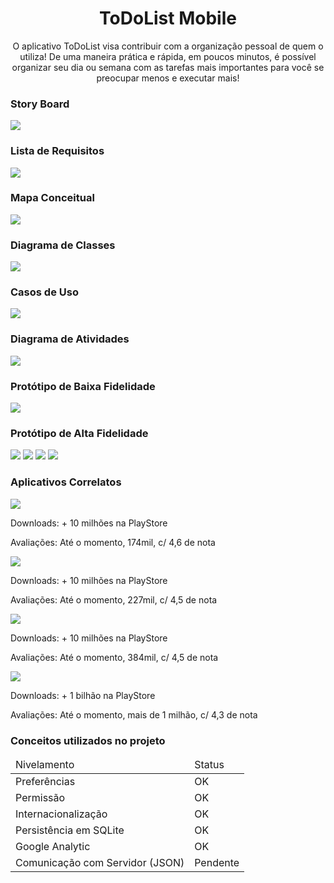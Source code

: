 <h1 align=center> ToDoList Mobile </h1>
<p align=center> O aplicativo ToDoList visa contribuir
com a organização pessoal de quem o utiliza! De uma
maneira prática e rápida, em poucos minutos, é possível
organizar seu dia ou semana com as tarefas mais importantes
para você se preocupar menos e executar mais!</p>


<h3> Story Board </h3>
<img src="Documentacao/Storyboard/storyboard-app-highres.png" />

<h3> Lista de Requisitos </h3>
<img src="Documentacao/Requisitos/Lista de Requisitos.jpg" />

<h3> Mapa Conceitual </h3>
<img src="Documentacao/Diagramas/Mapa conceitual.jpeg" />

<h3> Diagrama de Classes </h3>
<img src="Documentacao/Diagramas/Diagrama de classes.jpeg" />

<h3> Casos de Uso </h3>
<img src="Documentacao/Diagramas/Diagrama de Casos de uso.jpeg" />

<h3> Diagrama de Atividades </h3>
<img src="Documentacao/Diagramas/Diagrama de Atividades.jpeg" />

<h3> Protótipo de Baixa Fidelidade </h3>
<img src="Documentacao/Prototipos/Baixa Fidelidade.png" />

<h3> Protótipo de Alta Fidelidade </h3>
<img src="Documentacao/Prototipos/AltaF_NovaTarefa.jpg" />
<img src="Documentacao/Prototipos/AltaF_Maps.jpg" />
<img src="Documentacao/Prototipos/AltaF_Listapg.jpg" />
<img src="Documentacao/Prototipos/AltaF_TelaItem.jpg" />

<h3> Aplicativos Correlatos </h3>
<img src="Documentacao/Aplicativos Correlatos/microsoft_todo.jpg" />
<p>Downloads: + 10 milhões na PlayStore</p>
<p>Avaliações: Até o momento, 174mil, c/ 4,6 de nota</p>
<img src="Documentacao/Aplicativos Correlatos/todoist.jpg" />
<p>Downloads: + 10 milhões na PlayStore</p>
<p>Avaliações: Até o momento, 227mil, c/ 4,5 de nota</p>
<img src="Documentacao/Aplicativos Correlatos/anydo.jpg" />
<p>Downloads: + 10 milhões na PlayStore</p>
<p>Avaliações: Até o momento, 384mil, c/ 4,5 de nota</p>
<img src="Documentacao/Aplicativos Correlatos/googlekeep.jpg" />
<p>Downloads: + 1 bilhão na PlayStore</p>
<p>Avaliações: Até o momento, mais de 1 milhão, c/ 4,3 de nota</p>

<h3> Conceitos utilizados no projeto </h3>
<table>
<thead>
<tr><td>Nivelamento</td><td>Status</td></tr>
</thead>
<tbody>
<tr>
 <td>Preferências</td>
 <td>OK</td>
</tr>
<tr>
 <td>Permissão</td>
 <td>OK</td>
</tr>
<tr>
 <td>Internacionalização</td>
 <td>OK</td>
</tr>
<tr>
 <td>Persistência em SQLite</td>
 <td>OK</td>
</tr>
<tr>
 <td>Google Analytic</td>
 <td>OK</td>
</tr>
<tr>
 <td>Comunicação com Servidor (JSON)</td>
 <td>Pendente</td>
</tr>
</tbody>
</table>